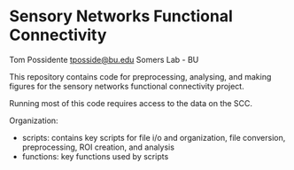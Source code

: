 # Sensory Networks Functional Connectivity
Tom Possidente 
tposside@bu.edu
Somers Lab - BU

This repository contains code for preprocessing, analysing, and making figures for the sensory networks functional connectivity project. 

Running most of this code requires access to the data on the SCC.

Organization:
- scripts: contains key scripts for file i/o and organization, file conversion, preprocessing, ROI creation, and analysis
- functions: key functions used by scripts
